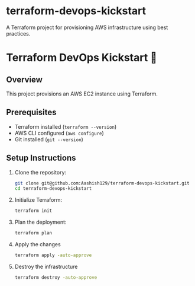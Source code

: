 # terraform-devops-kickstart
A Terraform project for provisioning AWS infrastructure using best practices.
# Terraform DevOps Kickstart 🚀

## Overview
This project provisions an AWS EC2 instance using Terraform.

## Prerequisites
- Terraform installed (`terraform --version`)
- AWS CLI configured (`aws configure`)
- Git installed (`git --version`)

## Setup Instructions

1. Clone the repository:
   ```sh
   git clone git@github.com:Aashish129/terraform-devops-kickstart.git
   cd terraform-devops-kickstart

2. Initialize Terraform:
   ```sh
   terraform init

3. Plan the deployment:
   ```sh
   terraform plan

4. Apply the changes
   ```sh
   terraform apply -auto-approve

5. Destroy the infrastructure
   ```sh
   terraform destroy -auto-approve




